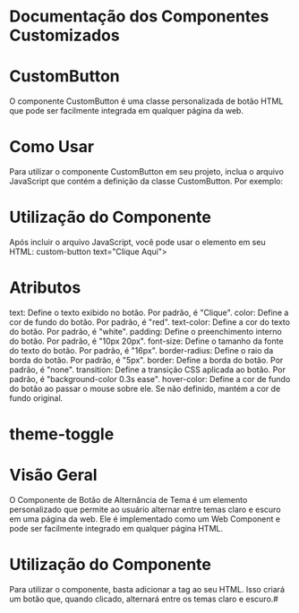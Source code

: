 # Documentação dos Componentes Customizados 

# CustomButton

O componente CustomButton é uma classe personalizada de botão HTML que pode ser facilmente integrada em qualquer página da web.

# Como Usar

Para utilizar o componente CustomButton em seu projeto, inclua o arquivo JavaScript que contém a definição da classe CustomButton. Por exemplo:
<script src="caminho/para/custom-button.js"></script>

# Utilização do Componente
Após incluir o arquivo JavaScript, você pode usar o elemento <custom-button> em seu HTML:
custom-button text="Clique Aqui"></custom-button>

# Atributos

text: Define o texto exibido no botão. Por padrão, é "Clique".
color: Define a cor de fundo do botão. Por padrão, é "red".
text-color: Define a cor do texto do botão. Por padrão, é "white".
padding: Define o preenchimento interno do botão. Por padrão, é "10px 20px".
font-size: Define o tamanho da fonte do texto do botão. Por padrão, é "16px".
border-radius: Define o raio da borda do botão. Por padrão, é "5px".
border: Define a borda do botão. Por padrão, é "none".
transition: Define a transição CSS aplicada ao botão. Por padrão, é "background-color 0.3s ease".
hover-color: Define a cor de fundo do botão ao passar o mouse sobre ele. Se não definido, mantém a cor de fundo original.

# theme-toggle

# Visão Geral

O Componente de Botão de Alternância de Tema é um elemento personalizado que permite ao usuário alternar entre temas claro e escuro em uma página da web. Ele é implementado como um Web Component e pode ser facilmente integrado em qualquer página HTML.

# Utilização do Componente

Para utilizar o componente, basta adicionar a tag <theme-toggle></theme-toggle> ao seu HTML. Isso criará um botão que, quando clicado, alternará entre os temas claro e escuro.#